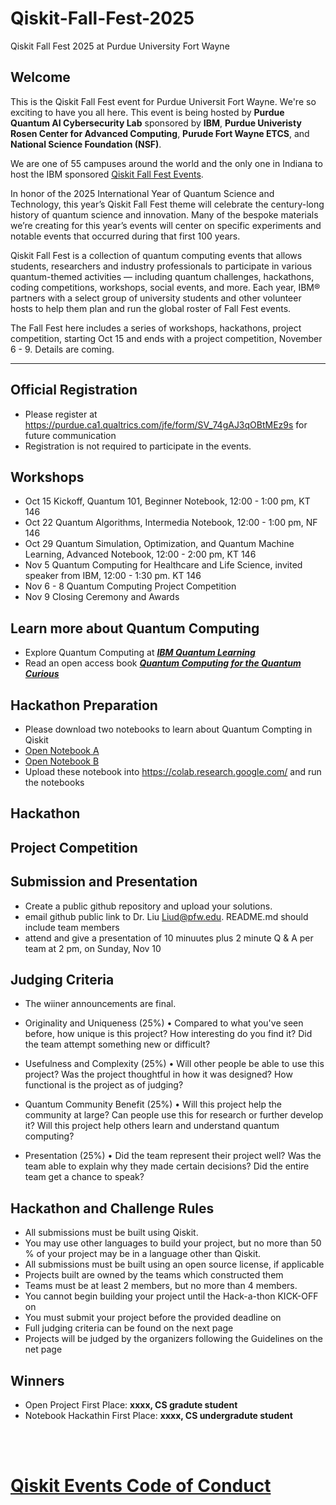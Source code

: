 # Qiskit-Fall-Fest-2025
Qiskit Fall Fest 2025 at Purdue University Fort Wayne 
## Welcome
This is the Qiskit Fall Fest event for Purdue Universit Fort Wayne. We're so exciting to have you all here. This event is being hosted by **Purdue Quantum AI Cybersecurity Lab** sponsored by **IBM**, **Purdue Univeristy Rosen Center for Advanced Computing**, **Purude Fort Wayne ETCS**, and **National Science Foundation (NSF)**. 

We are one of 55 campuses around the world and the only one in Indiana to host the IBM sponsored [Qiskit Fall Fest Events]([https://qiskit.org/events/fall-fest/](https://www.ibm.com/quantum/blog/qiskit-fall-fest-2025)).

In honor of the 2025 International Year of Quantum Science and Technology, this year’s Qiskit Fall Fest theme will celebrate the century-long history of quantum science and innovation. Many of the bespoke materials we’re creating for this year’s events will center on specific experiments and notable events that occurred during that first 100 years. 

Qiskit Fall Fest is a collection of quantum computing events that allows students, researchers and industry professionals to participate in various quantum-themed activities — including quantum challenges, hackathons, coding competitions, workshops, social events, and more. Each year, IBM® partners with a select group of university students and other volunteer hosts to help them plan and run the global roster of Fall Fest events.

The Fall Fest here includes a series of workshops, hackathons, project competition, starting Oct 15 and ends with a project competition, November 6 - 9. Details are coming.

--------------------------------
## Official Registration
- Please register at https://purdue.ca1.qualtrics.com/jfe/form/SV_74gAJ3qOBtMEz9s for future communication
- Registration is not required to participate in the events.

## Workshops
- Oct 15 Kickoff, Quantum 101, Beginner Notebook, 12:00 - 1:00 pm, KT 146
- Oct 22 Quantum Algorithms, Intermedia Notebook, 12:00 - 1:00 pm, NF 146
- Oct 29 Quantum Simulation, Optimization, and Quantum Machine Learning, Advanced Notebook,  12:00 - 2:00 pm, KT 146
- Nov 5  Quantum Computing for Healthcare and Life Science, invited speaker from IBM, 12:00 - 1:30 pm. KT 146
- Nov 6 - 8 Quantum Computing Project Competition
- Nov 9 Closing Ceremony and Awards

## Learn more about Quantum Computing
- Explore Quantum Computing at [***IBM Quantum Learning***](https://quantum.cloud.ibm.com/learning/en)
- Read an open access book [***Quantum Computing for the Quantum Curious***](https://link.springer.com/book/10.1007/978-3-030-61601-4)
  
## Hackathon Preparation
- Please download two notebooks to learn about Quantum Compting in Qiskit
- [Open Notebook A](https://github.com/purduequaic/Qiskit-Fall-Fest-2024/blob/main/Open_Notebook_A-2.ipynb)
- [Open Notebook B](https://github.com/purduequaic/Qiskit-Fall-Fest-2024/blob/main/Open_Notebook_B-2.ipynb)
- Upload these notebook into https://colab.research.google.com/ and run the notebooks
## Hackathon
## Project Competition
## Submission and Presentation
- Create a public github repository and upload your solutions.
- email github public link to Dr. Liu Liud@pfw.edu. README.md should include team members
- attend and give a presentation of 10 minuutes plus 2 minute Q & A per team at 2 pm, on Sunday, Nov 10

## Judging Criteria 
- The wiiner announcements are final.
- Originality and Uniqueness (25%)
•	Compared to what you've seen before, how unique is this project? How interesting do you find it? Did the team attempt something new or difficult?

- Usefulness and Complexity (25%)
•	Will other people be able to use this project? Was the project thoughtful in how it was designed? How functional is the project as of judging?

- Quantum Community Benefit (25%)
•	Will this project help the community at large? Can people use this for research or further develop it? Will this project help others learn and understand quantum computing?

- Presentation (25%)
•	Did the team represent their project well? Was the team able to explain why they made certain decisions? Did the entire team get a chance to speak?

## Hackathon and Challenge Rules

-	All submissions must be built using Qiskit.
-	You may use other languages to build your project, but no more than 50 % of your project may be in a language other than Qiskit.
-	All submissions must be built using an open source license, if applicable
-	Projects built are owned by the teams which constructed them
-	Teams must be at least 2 members, but no more than 4 members.
-	You cannot begin building your project until the Hack-a-thon KICK-OFF on 
-	You must submit your project before the provided deadline on 
-	Full judging criteria can be found on the next page
-	Projects will be judged by the organizers following the Guidelines on the net page

## Winners
- Open Project First Place: **xxxx, CS gradute student**
- Notebook Hackathin First Place: **xxxx, CS undergradute student**

     
   
<br><br>
# [Qiskit Events Code of Conduct](https://github.com/Qiskit/qiskit/blob/master/CODE_OF_CONDUCT.md)

